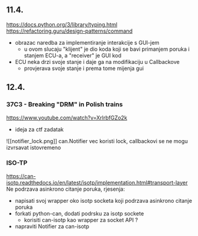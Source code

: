 ## 11.4.
https://docs.python.org/3/library/typing.html
https://refactoring.guru/design-patterns/command
- obrazac naredba za implementiranje interakcije s GUI-jem 
	- u ovom slucaju "klijent" je dio koda koji se bavi primanjem poruka i stanjem ECU-a, a "receiver" je GUI kod
- ECU neka drzi svoje stanje i daje ga na modifikaciju u Callbackove
	- provjerava svoje stanje i prema tome mijenja gui


## 12.4.

### 37C3 - Breaking "DRM" in Polish trains
https://www.youtube.com/watch?v=XrlrbfGZo2k
- ideja za ctf zadatak

![[notifier_lock.png]]
can.Notifier vec koristi lock, callbackovi se ne mogu izvrsavat istovremeno

### ISO-TP
https://can-isotp.readthedocs.io/en/latest/isotp/implementation.html#transport-layer
Ne podrzava asinkrono citanje poruka, rjesenja:
- napisati svoj wrapper oko isotp socketa koji podrzava asinkrono citanje poruka
- forkati python-can, dodati podrsku za isotp sockete
	- korisiti can-isotp kao wrapper za socket API ?
- napraviti Notifier za can-isotp